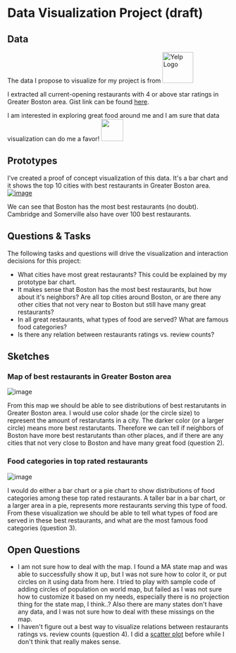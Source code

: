 # Data Visualization Project (draft)

## Data

The data I propose to visualize for my project is from <a title="Click here for details!" href="https://www.yelp.com/dataset"><img width="70" alt="Yelp Logo" src="https://upload.wikimedia.org/wikipedia/commons/thumb/a/ad/Yelp_Logo.svg/256px-Yelp_Logo.svg.png"></a> 

I extracted all current-opening restaurants with 4 or above star ratings in Greater Boston area. Gist link can be found [here](https://gist.github.com/mingliu815/e5f4b3ff7dfeae8a9a2924b121c37468).

I am interested in exploring great food around me and I am sure that data visualization can do me a favor! <img width="50" src="https://openmoji.org/data/color/svg/1F37B.svg">

## Prototypes

I’ve created a proof of concept visualization of this data. It's a bar chart and it shows the top 10 cities with best restaurants in Greater Boston area.
[![image](https://user-images.githubusercontent.com/16920899/134221241-dd7a3df4-bee5-4923-97e1-b026d8efeebb.png)](https://vizhub.com/mingliu815/a73f54d4d5ff4d3199a8ce6817b50693)

We can see that Boston has the most best restaurants (no doubt). Cambridge and Somerville also have over 100 best restaurants.
## Questions & Tasks

The following tasks and questions will drive the visualization and interaction decisions for this project:

 * What cities have most great restaurants? This could be explained by my prototype bar chart.
 * It makes sense that Boston has the most best restaurants, but how about it's neighbors? Are all top cities around Boston, or are there any other cities that not very near to Boston but still have many great restaurants?
 * In all great restaurants, what types of food are served? What are famous food categories?
 * Is there any relation between restaurants ratings vs. review counts?

## Sketches
### Map of best restaurants in Greater Boston area
![image](https://user-images.githubusercontent.com/16920899/134223648-98a37153-d4fc-448a-81d3-dc6ba7371fa2.png)

From this map we should be able to see distributions of best restarutants in Greater Boston area. I would use color shade (or the circle size) to represent the amount of restarutants in a city. The darker color (or a larger circle) means more best restarutants. Therefore we can tell if neighbors of Boston have more best restarutants than other places, and if there are any cities that not very close to Boston and have many great food (question 2).

### Food categories in top rated restaurants
![image](https://user-images.githubusercontent.com/16920899/134223587-cf54a772-f3f2-4690-bd46-876684c24301.png)

I would do either a bar chart or a pie chart to show distributions of food categories among these top rated restaurants. A taller bar in a bar chart, or a larger area in a pie, represents more restaurants serving this type of food. From these visualization we should be able to tell what types of food are served in these best restaurants, and what are the most famous food categories (question 3).

## Open Questions

* I am not sure how to deal with the map. I found a MA state map and was able to successfully show it up, but I was not sure how to color it, or put circles on it using data from here. I tried to play with sample code of adding circles of population on world map, but failed as I was not sure how to customize it based on my needs, especially there is no projection thing for the state map, I think..? Also there are many states don't have any data, and I was not sure how to deal with these missings on the map.
* I haven't figure out a best way to visualize relations between restaurants ratings vs. review counts (question 4). I did a [scatter plot](https://vizhub.com/mingliu815/7146aad892d64c95844fa6d889cf78df) before while I don't think that really makes sense.
